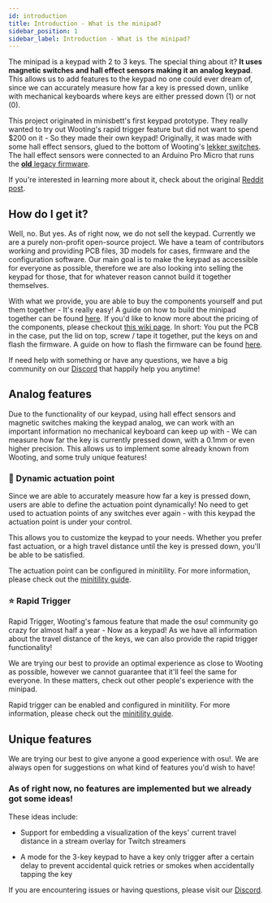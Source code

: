 ```yaml
---
id: introduction
title: Introduction - What is the minipad?
sidebar_position: 1
sidebar_label: Introduction - What is the minipad?
---
```


The minipad is a keypad with 2 to 3 keys. The special thing about it? **It uses magnetic switches and hall effect sensors making it an analog keypad**. This allows us to add features to the keypad no one could ever dream of, since we can accurately measure how far a key is pressed down, unlike with mechanical keyboards where keys are either pressed down (1) or not (0).

This project originated in minisbett's first keypad prototype. They really wanted to try out Wooting's rapid trigger feature but did not want to spend $200 on it - So they made their own keypad! Originally, it was made with some hall effect sensors, glued to the bottom of Wooting's [lekker switches](https://wooting.io/lekker). The hall effect sensors were connected to an Arduino Pro Micro that runs the [**old** legacy firmware](https://github.com/minipadkb/minipad-firmware-old).

If you're interested in learning more about it, check about the original [Reddit post](https://www.reddit.com/r/osugame/comments/zqojwe/i_made_my_own_wooting_keypad/).

## How do I get it?

Well, no. But yes. As of right now, we do not sell the keypad. Currently we are a purely non-profit open-source project. We have a team of contributors working and providing PCB files, 3D models for cases, firmware and the configuration software. Our main goal is to make the keypad as accessible for everyone as possible, therefore we are also looking into selling the keypad for those, that for whatever reason cannot build it together themselves.

With what we provide, you are able to buy the components yourself and put them together - It's really easy! A guide on how to build the minipad together can be found [here](./introduction.md). If you'd like to know more about the pricing of the components, please checkout [this wiki page](./introduction.md). In short: You put the PCB in the case, put the lid on top, screw / tape it together, put the keys on and flash the firmware. A guide on how to flash the firmware can be found [here](install-firmware.md).

If need help with something or have any questions, we have a big community on our [Discord](https://discord.gg/minipad) that happily help you anytime!

## Analog features

Due to the functionality of our keypad, using hall effect sensors and magnetic switches making the keypad analog, we can work with an important information no mechanical keyboard can keep up with - We can measure how far the key is currently pressed down, with a 0.1mm or even higher precision. This allows us to implement some already known from Wooting, and some truly unique features!

### 🎢 Dynamic actuation point

Since we are able to accurately measure how far a key is pressed down, users are able to define the actuation point dynamically! No need to get used to actuation points of any switches ever again - with this keypad the actuation point is under your control.

This allows you to customize the keypad to your needs. Whether you prefer fast actuation, or a high travel distance until the key is pressed down, you'll be able to be satisfied.

The actuation point can be configured in minitility. For more information, please check out the [minitility guide](./introduction.md).

### ⭐ Rapid Trigger

Rapid Trigger, Wooting's famous feature that made the osu! community go crazy for almost half a year - Now as a keypad! As we have all information about the travel distance of the keys, we can also provide the rapid trigger functionality! 

We are trying our best to provide an optimal experience as close to Wooting as possible, however we cannot guarantee that it'll feel the same for everyone. In these matters, check out other people's experience with the minipad.

Rapid trigger can be enabled and configured in minitility. For more information, please check out the [minitility guide](./introduction.md).

## Unique features

We are trying our best to give anyone a good experience with osu!. We are always open for suggestions on what kind of features you'd wish to have!

### As of right now, no features are implemented but we already got some ideas!

These ideas include:
- Support for embedding a visualization of the keys' current travel distance in a stream overlay for Twitch streamers

- A mode for the 3-key keypad to have a key only trigger after a certain delay to prevent accidental quick retries or smokes when accidentally tapping the key

If you are encountering issues or having questions, please visit our [Discord](https://discord.gg/minipad).